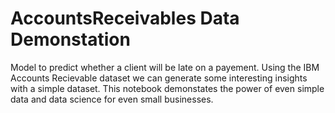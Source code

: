 # AccountsReceivables Data Demonstation
Model to predict whether a client will be late on a payement.
Using the IBM Accounts Recievable dataset we can generate some interesting insights with a simple dataset.
This notebook demonstates the power of even simple data and data science for even small businesses. 
